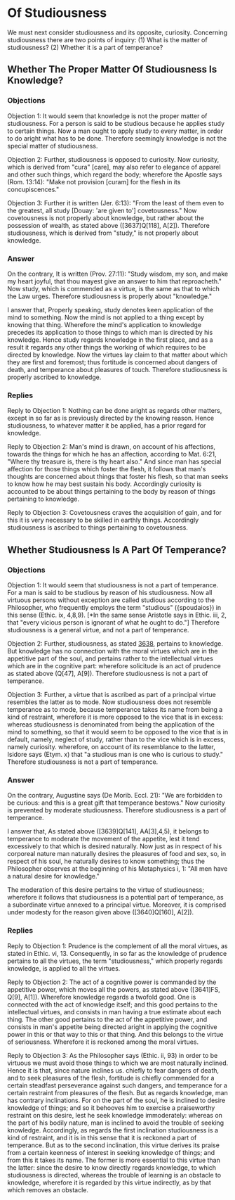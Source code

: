 # Of Studiousness

We must next consider studiousness and its opposite, curiosity. Concerning studiousness there are two points of inquiry:
(1) What is the matter of studiousness?
(2) Whether it is a part of temperance?
## Whether The Proper Matter Of Studiousness Is Knowledge?

### Objections

Objection 1: It would seem that knowledge is not the proper matter of studiousness. For a person is said to be studious because he applies study to certain things. Now a man ought to apply study to every matter, in order to do aright what has to be done. Therefore seemingly knowledge is not the special matter of studiousness.

Objection 2: Further, studiousness is opposed to curiosity. Now curiosity, which is derived from "cura" [care], may also refer to elegance of apparel and other such things, which regard the body; wherefore the Apostle says (Rom. 13:14): "Make not provision [curam] for the flesh in its concupiscences."

Objection 3: Further it is written (Jer. 6:13): "From the least of them even to the greatest, all study [Douay: 'are given to'] covetousness." Now covetousness is not properly about knowledge, but rather about the possession of wealth, as stated above ([3637]Q[118], A[2]). Therefore studiousness, which is derived from "study," is not properly about knowledge.

### Answer

On the contrary, It is written (Prov. 27:11): "Study wisdom, my son, and make my heart joyful, that thou mayest give an answer to him that reproacheth." Now study, which is commended as a virtue, is the same as that to which the Law urges. Therefore studiousness is properly about "knowledge."

I answer that, Properly speaking, study denotes keen application of the mind to something. Now the mind is not applied to a thing except by knowing that thing. Wherefore the mind's application to knowledge precedes its application to those things to which man is directed by his knowledge. Hence study regards knowledge in the first place, and as a result it regards any other things the working of which requires to be directed by knowledge. Now the virtues lay claim to that matter about which they are first and foremost; thus fortitude is concerned about dangers of death, and temperance about pleasures of touch. Therefore studiousness is properly ascribed to knowledge.

### Replies

Reply to Objection 1: Nothing can be done aright as regards other matters, except in so far as is previously directed by the knowing reason. Hence studiousness, to whatever matter it be applied, has a prior regard for knowledge.

Reply to Objection 2: Man's mind is drawn, on account of his affections, towards the things for which he has an affection, according to Mat. 6:21, "Where thy treasure is, there is thy heart also." And since man has special affection for those things which foster the flesh, it follows that man's thoughts are concerned about things that foster his flesh, so that man seeks to know how he may best sustain his body. Accordingly curiosity is accounted to be about things pertaining to the body by reason of things pertaining to knowledge.

Reply to Objection 3: Covetousness craves the acquisition of gain, and for this it is very necessary to be skilled in earthly things. Accordingly studiousness is ascribed to things pertaining to covetousness.
## Whether Studiousness Is A Part Of Temperance?

### Objections

Objection 1: It would seem that studiousness is not a part of temperance. For a man is said to be studious by reason of his studiousness. Now all virtuous persons without exception are called studious according to the Philosopher, who frequently employs the term "studious" ({spoudaios}) in this sense (Ethic. ix, 4,8,9). [*In the same sense Aristotle says in Ethic. iii, 2, that "every vicious person is ignorant of what he ought to do."] Therefore studiousness is a general virtue, and not a part of temperance.

Objection 2: Further, studiousness, as stated [3638](A[1]), pertains to knowledge. But knowledge has no connection with the moral virtues which are in the appetitive part of the soul, and pertains rather to the intellectual virtues which are in the cognitive part: wherefore solicitude is an act of prudence as stated above (Q[47], A[9]). Therefore studiousness is not a part of temperance.

Objection 3: Further, a virtue that is ascribed as part of a principal virtue resembles the latter as to mode. Now studiousness does not resemble temperance as to mode, because temperance takes its name from being a kind of restraint, wherefore it is more opposed to the vice that is in excess: whereas studiousness is denominated from being the application of the mind to something, so that it would seem to be opposed to the vice that is in default, namely, neglect of study, rather than to the vice which is in excess, namely curiosity. wherefore, on account of its resemblance to the latter, Isidore says (Etym. x) that "a studious man is one who is curious to study." Therefore studiousness is not a part of temperance.

### Answer

On the contrary, Augustine says (De Morib. Eccl. 21): "We are forbidden to be curious: and this is a great gift that temperance bestows." Now curiosity is prevented by moderate studiousness. Therefore studiousness is a part of temperance.

I answer that, As stated above ([3639]Q[141], AA[3],4,5), it belongs to temperance to moderate the movement of the appetite, lest it tend excessively to that which is desired naturally. Now just as in respect of his corporeal nature man naturally desires the pleasures of food and sex, so, in respect of his soul, he naturally desires to know something; thus the Philosopher observes at the beginning of his Metaphysics i, 1: "All men have a natural desire for knowledge."

The moderation of this desire pertains to the virtue of studiousness; wherefore it follows that studiousness is a potential part of temperance, as a subordinate virtue annexed to a principal virtue. Moreover, it is comprised under modesty for the reason given above ([3640]Q[160], A[2]).

### Replies

Reply to Objection 1: Prudence is the complement of all the moral virtues, as stated in Ethic. vi, 13. Consequently, in so far as the knowledge of prudence pertains to all the virtues, the term "studiousness," which properly regards knowledge, is applied to all the virtues.

Reply to Objection 2: The act of a cognitive power is commanded by the appetitive power, which moves all the powers, as stated above ([3641]FS, Q[9], A[1]). Wherefore knowledge regards a twofold good. One is connected with the act of knowledge itself; and this good pertains to the intellectual virtues, and consists in man having a true estimate about each thing. The other good pertains to the act of the appetitive power, and consists in man's appetite being directed aright in applying the cognitive power in this or that way to this or that thing. And this belongs to the virtue of seriousness. Wherefore it is reckoned among the moral virtues.

Reply to Objection 3: As the Philosopher says (Ethic. ii, 93) in order to be virtuous we must avoid those things to which we are most naturally inclined. Hence it is that, since nature inclines us. chiefly to fear dangers of death, and to seek pleasures of the flesh, fortitude is chiefly commended for a certain steadfast perseverance against such dangers, and temperance for a certain restraint from pleasures of the flesh. But as regards knowledge, man has contrary inclinations. For on the part of the soul, he is inclined to desire knowledge of things; and so it behooves him to exercise a praiseworthy restraint on this desire, lest he seek knowledge immoderately: whereas on the part of his bodily nature, man is inclined to avoid the trouble of seeking knowledge. Accordingly, as regards the first inclination studiousness is a kind of restraint, and it is in this sense that it is reckoned a part of temperance. But as to the second inclination, this virtue derives its praise from a certain keenness of interest in seeking knowledge of things; and from this it takes its name. The former is more essential to this virtue than the latter: since the desire to know directly regards knowledge, to which studiousness is directed, whereas the trouble of learning is an obstacle to knowledge, wherefore it is regarded by this virtue indirectly, as by that which removes an obstacle.
